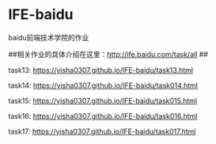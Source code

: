 # IFE-baidu
baidu前端技术学院的作业

##相关作业的具体介绍在这里：http://ife.baidu.com/task/all ##

task13:  https://yisha0307.github.io/IFE-baidu/task13.html

task14:  https://yisha0307.github.io/IFE-baidu/task014.html

task15:  https://yisha0307.github.io/IFE-baidu/task015.html

task16:  https://yisha0307.github.io/IFE-baidu/task016.html

task17:  https://yisha0307.github.io/IFE-baidu/task017.html
